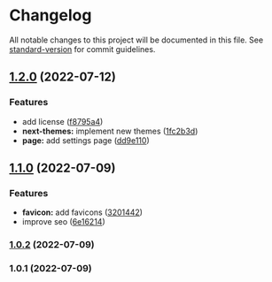 # Changelog

All notable changes to this project will be documented in this file. See [standard-version](https://github.com/conventional-changelog/standard-version) for commit guidelines.

## [1.2.0](https://github.com/BooleanBean/discord-bot-dashboard/compare/v1.1.0...v1.2.0) (2022-07-12)


### Features

* add license ([f8795a4](https://github.com/BooleanBean/discord-bot-dashboard/commit/f8795a40e11a104d2316da08f4695afa18b33a24))
* **next-themes:** implement new themes ([1fc2b3d](https://github.com/BooleanBean/discord-bot-dashboard/commit/1fc2b3dfff664267631832bf1a6a6c6d11420f83))
* **page:** add settings page ([dd9e110](https://github.com/BooleanBean/discord-bot-dashboard/commit/dd9e110f28b3231cb0b1d2f4042316cc59966e41))

## [1.1.0](https://github.com/BooleanBean/discord-bot-dashboard/compare/v1.0.2...v1.1.0) (2022-07-09)


### Features

* **favicon:** add favicons ([3201442](https://github.com/BooleanBean/discord-bot-dashboard/commit/32014428ba4bc1e6a62aaede288c653516a959f2))
* improve seo ([6e16214](https://github.com/BooleanBean/discord-bot-dashboard/commit/6e16214a3165ae24a668664fce0ba686af266ff9))

### [1.0.2](https://github.com/BooleanBean/discord-bot-dashboard/compare/v1.0.1...v1.0.2) (2022-07-09)

### 1.0.1 (2022-07-09)
